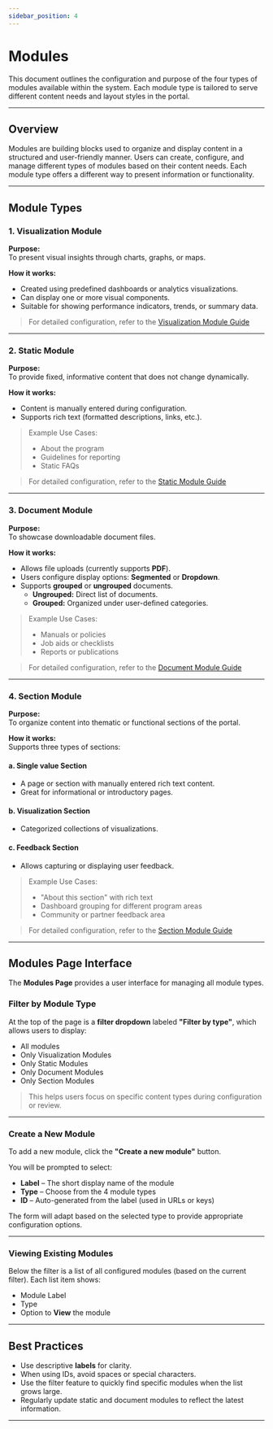 ```yaml
---
sidebar_position: 4
---
```


# Modules

This document outlines the configuration and purpose of the four types of modules available within the system. Each module type is tailored to serve different content needs and layout styles in the portal.

---

## Overview

Modules are building blocks used to organize and display content in a structured and user-friendly manner. Users can create, configure, and manage different types of modules based on their content needs. Each module type offers a different way to present information or functionality.

---

## Module Types

### 1. Visualization Module

**Purpose:**  
To present visual insights through charts, graphs, or maps.

**How it works:**

- Created using predefined dashboards or analytics visualizations.
- Can display one or more visual components.
- Suitable for showing performance indicators, trends, or summary data.

> For detailed configuration, refer to the [Visualization Module Guide](./visualization.md)

---

### 2. Static Module

**Purpose:**  
To provide fixed, informative content that does not change dynamically.

**How it works:**

- Content is manually entered during configuration.
- Supports rich text (formatted descriptions, links, etc.).

> Example Use Cases:
>
> - About the program
> - Guidelines for reporting
> - Static FAQs

> For detailed configuration, refer to the [Static Module Guide](./static.md)

---

### 3. Document Module

**Purpose:**  
To showcase downloadable document files.

**How it works:**

- Allows file uploads (currently supports **PDF**).
- Users configure display options: **Segmented** or **Dropdown**.
- Supports **grouped** or **ungrouped** documents.
    - **Ungrouped:** Direct list of documents.
    - **Grouped:** Organized under user-defined categories.

> Example Use Cases:
>
> - Manuals or policies
> - Job aids or checklists
> - Reports or publications

> For detailed configuration, refer to the [Document Module Guide](./document.md)

---

### 4. Section Module

**Purpose:**  
To organize content into thematic or functional sections of the portal.

**How it works:**  
Supports three types of sections:

#### a. Single value Section

- A page or section with manually entered rich text content.
- Great for informational or introductory pages.

#### b. Visualization Section

- Categorized collections of visualizations.
 
 
#### c. Feedback Section

- Allows capturing or displaying user feedback.
 
> Example Use Cases:
>
> - "About this section" with rich text
> - Dashboard grouping for different program areas
> - Community or partner feedback area

> For detailed configuration, refer to the [Section Module Guide](./section.md)

---

## Modules Page Interface

The **Modules Page** provides a user interface for managing all module types.

### Filter by Module Type

At the top of the page is a **filter dropdown** labeled **"Filter by type"**, which allows users to display:

- All modules
- Only Visualization Modules
- Only Static Modules
- Only Document Modules
- Only Section Modules

> This helps users focus on specific content types during configuration or review.

---

### Create a New Module

To add a new module, click the **"Create a new module"** button.

You will be prompted to select:

- **Label** – The short display name of the module
- **Type** – Choose from the 4 module types
- **ID** – Auto-generated from the label (used in URLs or keys)

The form will adapt based on the selected type to provide appropriate configuration options.

---

### Viewing Existing Modules

Below the filter  is a list of all configured modules (based on the current filter). Each list item shows:

- Module Label
- Type
- Option to **View** the module

---

## Best Practices

- Use descriptive **labels**  for clarity.
- When using IDs, avoid spaces or special characters.
- Use the filter feature to quickly find specific modules when the list grows large.
- Regularly update static and document modules to reflect the latest information.

---
